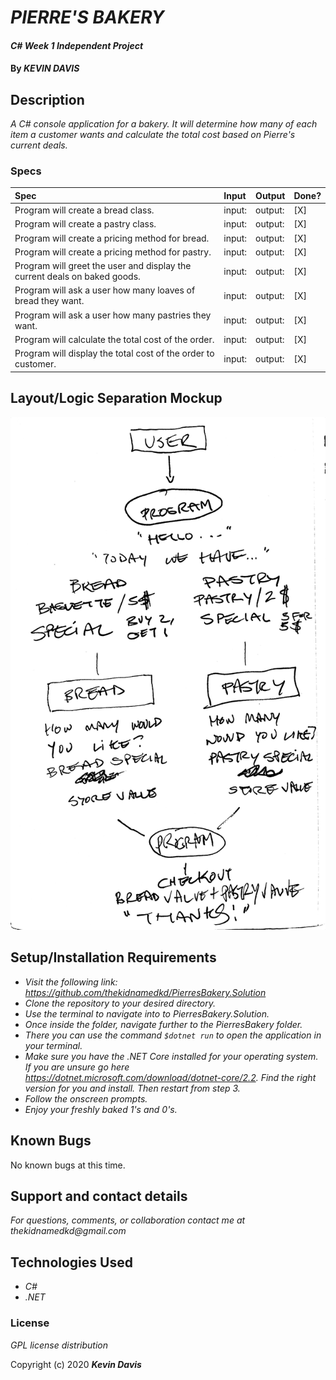 # _PIERRE'S BAKERY_

#### _C# Week 1 Independent Project_

#### By _**KEVIN DAVIS**_

## Description

_A C# console application for a bakery. It will determine how many of each item a customer wants and calculate the total cost based on Pierre's current deals._

### Specs
| Spec | Input | Output | Done? |
| :-------------     | :------------- | :------------- | :------------- | 
| Program will create a bread class. | input: | output:  | [X] |
| Program will create a pastry class. | input: | output:  | [X] |
| Program will create a pricing method for bread. | input: | output:  | [X] |
| Program will create a pricing method for pastry. | input: | output:  | [X] |
| Program will greet the user and display the current deals on baked goods. | input: | output:  | [X] |
| Program will ask a user how many loaves of bread they want. | input: | output:  | [X] | 
| Program will ask a user how many pastries they want. | input: | output:  | [X] |
| Program will calculate the total cost of the order. | input: | output:  | [X] |
| Program will display the total cost of the order to customer. | input: | output:  | [X] |

## Layout/Logic Separation Mockup

![img](./img/Bakery-Layout-1.jpg)

## Setup/Installation Requirements

* _Visit the following link: https://github.com/thekidnamedkd/PierresBakery.Solution_
* _Clone the repository to your desired directory._
* _Use the terminal to navigate into to PierresBakery.Solution._
* _Once inside the folder, navigate further to the PierresBakery folder._
* _There you can use the command ```$dotnet run``` to open the application in your terminal._
* _Make sure you have the .NET Core installed for your operating system. If you are unsure go here https://dotnet.microsoft.com/download/dotnet-core/2.2. Find the right version for you and install. Then restart from step 3._
* _Follow the onscreen prompts._
* _Enjoy your freshly baked 1's and 0's._

## Known Bugs

No known bugs at this time.

## Support and contact details

_For questions, comments, or collaboration contact me at thekidnamedkd@gmail.com_

## Technologies Used

* _C#_
* _.NET_

### License

*GPL license distribution*

Copyright (c) 2020 **_Kevin Davis_**